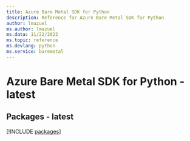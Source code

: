 ```yaml
---
title: Azure Bare Metal SDK for Python
description: Reference for Azure Bare Metal SDK for Python
author: lmazuel
ms.author: lmazuel
ms.data: 11/22/2022
ms.topic: reference
ms.devlang: python
ms.service: baremetal
---
```

# Azure Bare Metal SDK for Python - latest
## Packages - latest
[!INCLUDE [packages](bare-metal-index.md)]